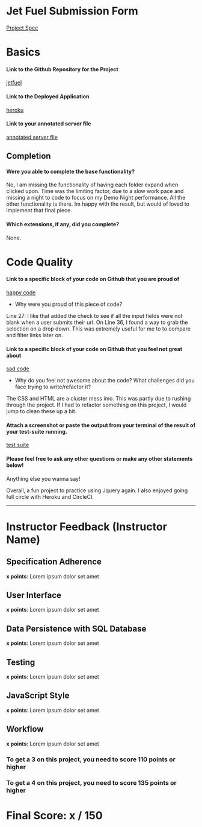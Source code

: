 # Jet Fuel Submission Form

[Project Spec](http://frontend.turing.io/projects/jet-fuel.html)

# Basics

#### Link to the Github Repository for the Project
[jetfuel](https://github.com/EvanSays/jetfuel)

#### Link to the Deployed Application
[heroku](https://jetfuelturbo.herokuapp.com/)

#### Link to your annotated server file
[annotated server file](https://github.com/EvanSays/jetfuel/blob/em-comments/server.js)

## Completion

#### Were you able to complete the base functionality?

No, I am missing the functionality of having each folder expand when clicked upon. Time was the limiting factor, due to a slow work pace and missing a night to code to focus on my Demo Night performance. All the other functionality is there. Im happy with the result, but would of loved to implement that final piece.
 
#### Which extensions, if any, did you complete?

None.

# Code Quality

#### Link to a specific block of your code on Github that you are proud of
[happy code](https://github.com/EvanSays/jetfuel/blob/master/public/main.js)

* Why were you proud of this piece of code?

Line 27: I like that added the check to see if all the input fields were not blank when a user submits their url. On Line 36, I found a way to grab the selection on a drop down. This was extremely useful for me to to compare and filter links later on.

#### Link to a specific block of your code on Github that you feel not great about
[sad code](https://github.com/EvanSays/jetfuel/blob/master/public/styles.css)

* Why do you feel not awesome about the code? What challenges did you face trying to write/refactor it?

The CSS and HTML are a cluster mess imo. This was partly due to rushing through the project. If I had to refactor something on this project, I would jump to clean these up a bit.

#### Attach a screenshot or paste the output from your terminal of the result of your test-suite running.

[test suite](http://imgur.com/FC2x1lL)

#### Please feel free to ask any other questions or make any other statements below!

Anything else you wanna say!

Overall, a fun project to practice using Jquery again. I also enjoyed going full circle with Heroku and CircleCI. 

-----


# Instructor Feedback (Instructor Name)

## Specification Adherence

**x points**: Lorem ipsum dolor set amet

## User Interface

**x points**: Lorem ipsum dolor set amet

## Data Persistence with SQL Database

**x points**: Lorem ipsum dolor set amet

## Testing

**x points**: Lorem ipsum dolor set amet

## JavaScript Style

**x points**: Lorem ipsum dolor set amet

## Workflow

**x points**: Lorem ipsum dolor set amet


### To get a 3 on this project, you need to score 110 points or higher
### To get a 4 on this project, you need to score 135 points or higher

# Final Score: x / 150